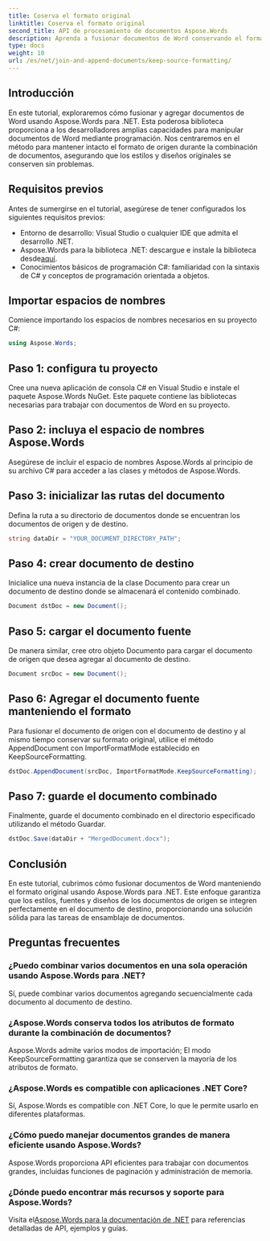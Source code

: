 ```yaml
---
title: Coserva el formato original
linktitle: Coserva el formato original
second_title: API de procesamiento de documentos Aspose.Words
description: Aprenda a fusionar documentos de Word conservando el formato utilizando Aspose.Words para .NET. Ideal para desarrolladores que buscan automatizar tareas de ensamblaje de documentos.
type: docs
weight: 10
url: /es/net/join-and-append-documents/keep-source-formatting/
---
```

## Introducción

En este tutorial, exploraremos cómo fusionar y agregar documentos de Word usando Aspose.Words para .NET. Esta poderosa biblioteca proporciona a los desarrolladores amplias capacidades para manipular documentos de Word mediante programación. Nos centraremos en el método para mantener intacto el formato de origen durante la combinación de documentos, asegurando que los estilos y diseños originales se conserven sin problemas.

## Requisitos previos

Antes de sumergirse en el tutorial, asegúrese de tener configurados los siguientes requisitos previos:

- Entorno de desarrollo: Visual Studio o cualquier IDE que admita el desarrollo .NET.
-  Aspose.Words para la biblioteca .NET: descargue e instale la biblioteca desde[aquí](https://releases.aspose.com/words/net/).
- Conocimientos básicos de programación C#: familiaridad con la sintaxis de C# y conceptos de programación orientada a objetos.

## Importar espacios de nombres

Comience importando los espacios de nombres necesarios en su proyecto C#:

```csharp
using Aspose.Words;
```

## Paso 1: configura tu proyecto

Cree una nueva aplicación de consola C# en Visual Studio e instale el paquete Aspose.Words NuGet. Este paquete contiene las bibliotecas necesarias para trabajar con documentos de Word en su proyecto.

## Paso 2: incluya el espacio de nombres Aspose.Words

Asegúrese de incluir el espacio de nombres Aspose.Words al principio de su archivo C# para acceder a las clases y métodos de Aspose.Words.

## Paso 3: inicializar las rutas del documento

Defina la ruta a su directorio de documentos donde se encuentran los documentos de origen y de destino.

```csharp
string dataDir = "YOUR_DOCUMENT_DIRECTORY_PATH";
```

## Paso 4: crear documento de destino

Inicialice una nueva instancia de la clase Documento para crear un documento de destino donde se almacenará el contenido combinado.

```csharp
Document dstDoc = new Document();
```

## Paso 5: cargar el documento fuente

De manera similar, cree otro objeto Documento para cargar el documento de origen que desea agregar al documento de destino.

```csharp
Document srcDoc = new Document();
```

## Paso 6: Agregar el documento fuente manteniendo el formato

Para fusionar el documento de origen con el documento de destino y al mismo tiempo conservar su formato original, utilice el método AppendDocument con ImportFormatMode establecido en KeepSourceFormatting.

```csharp
dstDoc.AppendDocument(srcDoc, ImportFormatMode.KeepSourceFormatting);
```

## Paso 7: guarde el documento combinado

Finalmente, guarde el documento combinado en el directorio especificado utilizando el método Guardar.

```csharp
dstDoc.Save(dataDir + "MergedDocument.docx");
```

## Conclusión

En este tutorial, cubrimos cómo fusionar documentos de Word manteniendo el formato original usando Aspose.Words para .NET. Este enfoque garantiza que los estilos, fuentes y diseños de los documentos de origen se integren perfectamente en el documento de destino, proporcionando una solución sólida para las tareas de ensamblaje de documentos.

## Preguntas frecuentes

### ¿Puedo combinar varios documentos en una sola operación usando Aspose.Words para .NET?
Sí, puede combinar varios documentos agregando secuencialmente cada documento al documento de destino.

### ¿Aspose.Words conserva todos los atributos de formato durante la combinación de documentos?
Aspose.Words admite varios modos de importación; El modo KeepSourceFormatting garantiza que se conserven la mayoría de los atributos de formato.

### ¿Aspose.Words es compatible con aplicaciones .NET Core?
Sí, Aspose.Words es compatible con .NET Core, lo que le permite usarlo en diferentes plataformas.

### ¿Cómo puedo manejar documentos grandes de manera eficiente usando Aspose.Words?
Aspose.Words proporciona API eficientes para trabajar con documentos grandes, incluidas funciones de paginación y administración de memoria.

### ¿Dónde puedo encontrar más recursos y soporte para Aspose.Words?
 Visita el[Aspose.Words para la documentación de .NET](https://reference.aspose.com/words/net/) para referencias detalladas de API, ejemplos y guías.